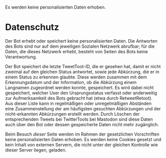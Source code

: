 <p id="meta">
<title>DS-100: Datenschutz</title>
<desc>Es werden keine personalisierten Daten erhoben.</desc>
</p>

Datenschutz
===========

Der Bot erhebt oder speichert keine personalisierten Daten. Die Antworten
des Bots sind nur auf dem jeweiligen Sozialen Netzwerk abrufbar; für die
Daten, die dieses Netzwerk erhebt, besteht von Seiten des Bots keine
Verantwortung.

Der Bot speichert die letzte <span
class="only-twitter">Tweet</span><span
class="only-mastodon">Toot</span>-ID, die er gesehen hat, damit er nicht
zweimal auf den gleichen Status antwortet, sowie jede Abkürzung, die
er in einem Status zu erkennen glaubte. Diese werden zusammen mit dem
Erkennungsdatum und der Information, ob die Abkürzung einem Langnamen
zugeordnet werden konnte, gespeichert. Es wird dabei nicht gespeichert,
welcher User den Ursprungsstatus verfasst oder anderweitig zur
Aufmerksamkeit des Bots gebracht hat (etwa durch <span
class="only-twitter">Retweet</span><span
class="only-mastodon">Retoot</span>). Aus dieser
Liste kann in regelmäßigen oder unregelmäßigen Abständen eine
Zusammenstellung der am häufigsten gesuchten Abkürzungen und der
nicht-erkannten Abkürzungen erstellt werden. Durch Löschen der
entsprechenden <span class="only-twitter">Tweets bei Twitter</span><span
class="only-mastodon">Toots bei Mastodon</span> sind diese Daten auch
über den Bot oder dessen gespeicherte Daten nicht mehr zugänglich.

Beim Besuch *dieser* Seite werden im Rahmen der gesetzlichen
Vorschriften keine personalisierten Daten erhoben. Es werden keine Cookies
gesetzt und kein Inhalt von externen Servern, die nicht unter der gleichen
Kontrolle wie dieser Server liegen, geladen.
